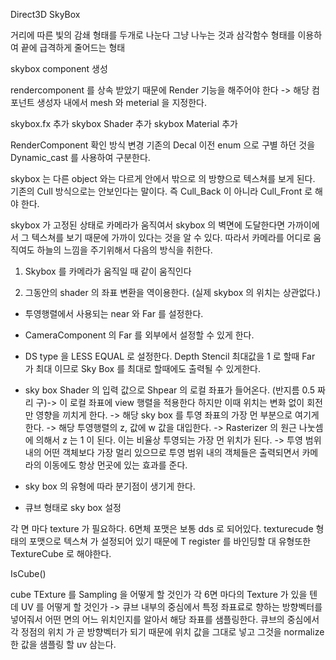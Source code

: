 Direct3D SkyBox

거리에 따른 빛의 감쇄 형태를 두개로 나눈다 그냥 나누는 것과 삼각함수 형태를 이용하여 끝에 급격하게 줄어드는 형태

skybox component 생성

rendercomponent 를 상속 받았기 때문에 Render 기능을 해주어야 한다
-> 해당 컴포넌트 생성자 내에서 mesh 와 meterial 을 지정한다.

skybox.fx 추가
skybox Shader 추가
skybox Material 추가

RenderComponent 확인 방식 변경
기존의 Decal 이전 enum 으로 구별 하던 것을
Dynamic_cast 를 사용하여 구분한다.

skybox 는 다른 object 와는 다르게 안에서 밖으로 의 방향으로 텍스쳐를 보게 된다. 기존의 Cull 방식으로는 안보인다는 말이다. 즉 Cull_Back 이 아니라 Cull_Front 로 해야 한다.

skybox 가 고정된 상태로 카메라가 움직여서 skybox 의 벽면에 도달한다면 가까이에서 그 텍스쳐를 보기 때문에 가까이 있다는 것을 알 수 있다. 따라서 카메라를 어디로 움직여도 하늘의 느낌을 주기위해서 다음의 방식을 취한다.

1. Skybox 를 카메라가 움직일 때 같이 움직인다

2. 그동안의 shader 의 좌표 변환을 역이용한다.
(실제 skybox 의 위치는 상관없다.)
- 투영행렬에서 사용되는 near 와 Far 를 설정한다.
- CameraComponent 의 Far 를 외부에서 설정할 수 있게 한다.
- DS type 을 LESS EQUAL 로 설정한다. Depth Stencil 최대값을 1 로 할때 Far 가 최대 이므로 Sky Box 를 최대로 할때에도 출력될 수 있게한다.
- sky box Shader 의 입력 값으로 Shpear 의 로컬 좌표가 들어온다. (반지름 0.5 짜리 구)-> 이 로컬 좌표에 view 행렬을 적용한다 하지만 이때 위치는 변화 없이 회전만 영향을 끼치게 한다. -> 해당 sky box 를 투영 좌표의 가장 먼 부분으로 여기게 한다. -> 해당 투영행렬의 z, 값에  w 값을 대입한다. -> Rasterizer 의 원근 나눗셈에 의해서 z 는 1 이 된다. 이는 비율상 투영되는 가장 먼 위치가 된다. -> 투영 범위 내의 어떤 객체보다 가장 멀리 있으므로 투영 범위 내의 객체들은 출력되면서 카메라의 이동에도 항상 먼곳에 있는 효과를 준다.

- sky box 의 유형에 따라 분기점이 생기게 한다.
- 큐브 형태로 sky box 설정

각 면 마다 texture 가 필요하다. 
6면체 포맷은 보통 dds 로 되어있다.
texturecude 형태의 포맷으로 텍스쳐 가 설정되어 있기 때문에 T register 를 바인딩할 대 유형또한 TextureCube 로 해야한다.

IsCube()

cube TExture 를 Sampling 을 어떻게 할 것인가 각 6면 마다의 Texture 가 있을 텐데 UV 를 어떻게 할 것인가 -> 큐브 내부의 중심에서 특정 좌표료로 향하는 방향벡터를 넣어줘서 어떤 면의 어느 위치인지를 알아서 해당 좌표를 샘플링한다.
큐브의 중심에서 각 정점의 위치 가 곧 방향벡터가 되기 때문에 위치 값을 그대로 넣고 그것을 normalize 한 값을 샘플링 할 uv 삼는다.
